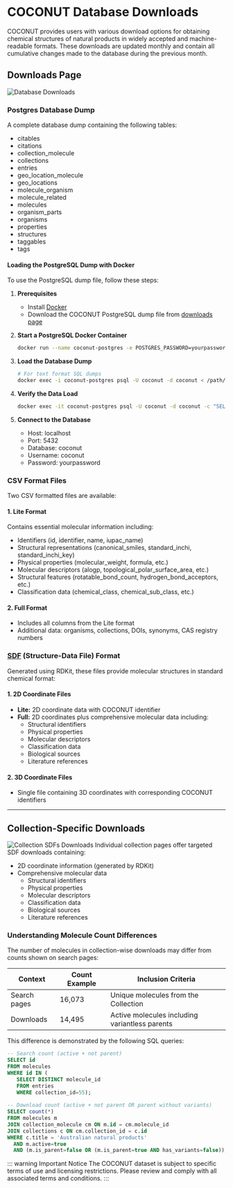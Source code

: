 # COCONUT Database Downloads

COCONUT provides users with various download options for obtaining chemical structures of natural products in widely accepted and machine-readable formats. These downloads are updated monthly and contain all cumulative changes made to the database during the previous month.

## Downloads Page
![Database Downloads](/downloads.png)
### Postgres Database Dump

A complete database dump containing the following tables:

- citables
- citations
- collection_molecule
- collections
- entries
- geo_location_molecule
- geo_locations
- molecule_organism
- molecule_related
- molecules
- organism_parts
- organisms
- properties
- structures
- taggables
- tags

#### Loading the PostgreSQL Dump with Docker

To use the PostgreSQL dump file, follow these steps:

1. **Prerequisites**
   - Install [Docker](https://docs.docker.com/get-docker/)
   - Download the COCONUT PostgreSQL dump file from [downloads page](https://coconut.naturalproducts.net/download)

2. **Start a PostgreSQL Docker Container**
   ```bash
   docker run --name coconut-postgres -e POSTGRES_PASSWORD=yourpassword -e POSTGRES_USER=coconut -e POSTGRES_DB=coconut -p 5432:5432 -d postgres:15
   ```

3. **Load the Database Dump**
   ```bash
   # For text format SQL dumps
   docker exec -i coconut-postgres psql -U coconut -d coconut < /path/to/coconut_dump.sql
   ```

4. **Verify the Data Load**
   ```bash
   docker exec -it coconut-postgres psql -U coconut -d coconut -c "SELECT count(*) FROM molecules;"
   ```

5. **Connect to the Database**
   - Host: localhost
   - Port: 5432
   - Database: coconut
   - Username: coconut
   - Password: yourpassword

### CSV Format Files

Two CSV formatted files are available:

#### 1. Lite Format
Contains essential molecular information including:

- Identifiers (id, identifier, name, iupac_name)
- Structural representations (canonical_smiles, standard_inchi, standard_inchi_key)
- Physical properties (molecular_weight, formula, etc.)
- Molecular descriptors (alogp, topological_polar_surface_area, etc.)
- Structural features (rotatable_bond_count, hydrogen_bond_acceptors, etc.)
- Classification data (chemical_class, chemical_sub_class, etc.)

#### 2. Full Format
- Includes all columns from the Lite format
- Additional data: organisms, collections, DOIs, synonyms, CAS registry numbers



### [SDF](https://en.wikipedia.org/wiki/Chemical_table_file#SDF) (Structure-Data File) Format

Generated using RDKit, these files provide molecular structures in standard chemical format:

#### 1. 2D Coordinate Files
- **Lite:** 2D coordinate data with COCONUT identifier
- **Full:** 2D coordinates plus comprehensive molecular data including:
  - Structural identifiers
  - Physical properties
  - Molecular descriptors
  - Classification data
  - Biological sources
  - Literature references

#### 2. 3D Coordinate Files
- Single file containing 3D coordinates with corresponding COCONUT identifiers

---

## Collection-Specific Downloads
![Collection SDFs Downloads](/download-collection-sdfs.png)
Individual collection pages offer targeted SDF downloads containing:

- 2D coordinate information (generated by RDKit)
- Comprehensive molecular data
    - Structural identifiers
    - Physical properties
    - Molecular descriptors
    - Classification data
    - Biological sources
    - Literature references

### Understanding Molecule Count Differences

The number of molecules in collection-wise downloads may differ from counts shown on search pages:

| Context | Count Example | Inclusion Criteria |
|---------|---------------|-------------------|
| Search pages | 16,073 | Unique molecules from the Collection |
| Downloads | 14,495 | Active molecules including variantless parents |

This difference is demonstrated by the following SQL queries:

```sql
-- Search count (active + not parent)
SELECT id 
FROM molecules 
WHERE id IN (
   SELECT DISTINCT molecule_id 
   FROM entries 
   WHERE collection_id=55);
  
-- Download count (active + not parent OR parent without variants)
SELECT count(*)
FROM molecules m
JOIN collection_molecule cm ON m.id = cm.molecule_id
JOIN collections c ON cm.collection_id = c.id
WHERE c.title = 'Australian natural products' 
  AND m.active=true 
  AND (m.is_parent=false OR (m.is_parent=true AND has_variants=false));
```
::: warning Important Notice
The COCONUT dataset is subject to specific terms of use and licensing restrictions. Please review and comply with all associated terms and conditions.
:::
